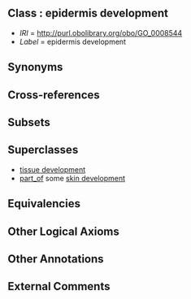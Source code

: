 
## Class : epidermis development

 * *IRI* = http://purl.obolibrary.org/obo/GO_0008544
 * *Label* = epidermis development

## Synonyms


## Cross-references


## Subsets


## Superclasses

 * [tissue development](../../GO/88/GO_0009888.md)
 * [part_of](../../BFO/50/BFO_0000050.md) some [skin development](../../GO/88/GO_0043588.md)

## Equivalencies


## Other Logical Axioms


## Other Annotations


## External Comments

